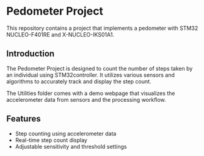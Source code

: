 # Pedometer Project

This repository contains a project that implements a pedometer with STM32 NUCLEO-F401RE and X-NUCLEO-IKS01A1.

## Introduction

The Pedometer Project is designed to count the number of steps taken by an individual using STM32controller. It utilizes various sensors and algorithms to accurately track and display the step count.

The Utilities folder comes with a demo webpage that visualizes the accelerometer data from sensors and the processing workflow.

## Features

- Step counting using accelerometer data
- Real-time step count display
- Adjustable sensitivity and threshold settings
